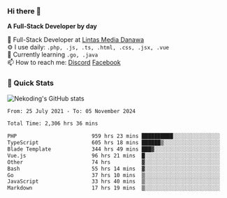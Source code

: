 ### Hi there 👋

**A Full-Stack Developer by day**

🔭 Full-Stack Developer at [Lintas Media Danawa](https://www.lintasmediadanawa.com/)  
⚙️ I use daily: `.php, .js, .ts, .html, .css, .jsx, .vue`  
🌱 Currently learning `.go, .java`  
📫 How to reach me: [Discord](https://discordapp.com/users/984448732999327766)  [Facebook](https://fb.me/tyvandi)  

### 🚀 Quick Stats  

![Nekoding's GitHub stats](https://github-readme-stats.vercel.app/api?username=nekoding&show_icons=true)

<!--START_SECTION:waka-->

```txt
From: 25 July 2021 - To: 05 November 2024

Total Time: 2,306 hrs 36 mins

PHP                        959 hrs 23 mins ██████████░░░░░░░░░░░░░░░   40.30 %
TypeScript                 605 hrs 18 mins ██████▒░░░░░░░░░░░░░░░░░░   25.43 %
Blade Template             344 hrs 49 mins ███▓░░░░░░░░░░░░░░░░░░░░░   14.48 %
Vue.js                     96 hrs 21 mins  █░░░░░░░░░░░░░░░░░░░░░░░░   04.05 %
Other                      74 hrs          ▓░░░░░░░░░░░░░░░░░░░░░░░░   03.11 %
Bash                       55 hrs 14 mins  ▓░░░░░░░░░░░░░░░░░░░░░░░░   02.32 %
Go                         37 hrs 10 mins  ▒░░░░░░░░░░░░░░░░░░░░░░░░   01.56 %
JavaScript                 33 hrs 40 mins  ▒░░░░░░░░░░░░░░░░░░░░░░░░   01.41 %
Markdown                   17 hrs 19 mins  ▒░░░░░░░░░░░░░░░░░░░░░░░░   00.73 %
```

<!--END_SECTION:waka-->

<!--
**nekoding/nekoding** is a ✨ _special_ ✨ repository because its `README.md` (this file) appears on your GitHub profile.

Here are some ideas to get you started:

- 🔭 I’m currently working on ...
- 🌱 I’m currently learning ...
- 👯 I’m looking to collaborate on ...
- 🤔 I’m looking for help with ...
- 💬 Ask me about ...
- 📫 How to reach me: ...
- 😄 Pronouns: ...
- ⚡ Fun fact: ...
-->
